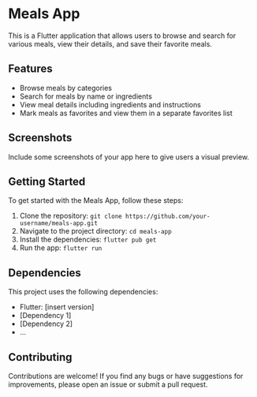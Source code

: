 # Meals App

This is a Flutter application that allows users to browse and search for various meals, view their details, and save their favorite meals.

## Features

- Browse meals by categories
- Search for meals by name or ingredients
- View meal details including ingredients and instructions
- Mark meals as favorites and view them in a separate favorites list

## Screenshots

Include some screenshots of your app here to give users a visual preview.

## Getting Started

To get started with the Meals App, follow these steps:

1. Clone the repository: `git clone https://github.com/your-username/meals-app.git`
2. Navigate to the project directory: `cd meals-app`
3. Install the dependencies: `flutter pub get`
4. Run the app: `flutter run`

## Dependencies

This project uses the following dependencies:

- Flutter: [insert version]
- [Dependency 1]
- [Dependency 2]
- ...

## Contributing

Contributions are welcome! If you find any bugs or have suggestions for improvements, please open an issue or submit a pull request.
